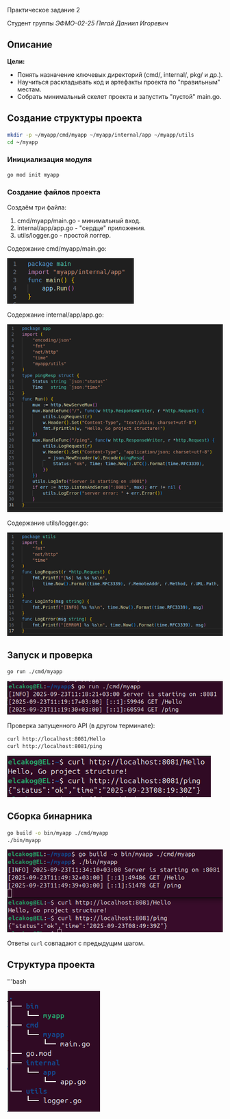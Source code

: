  Практическое задание 2

Студент группы *ЭФМО-02-25 Пягай Даниил Игоревич*

## Описание

**Цели:**

- Понять назначение ключевых директорий (cmd/, internal/, pkg/ и др.).
- Научиться раскладывать код и артефакты проекта по "правильным" местам.
- Собрать минимальный скелет проекта и запустить "пустой" main.go.

## Создание структуры проекта

```bash
mkdir -p ~/myapp/cmd/myapp ~/myapp/internal/app ~/myapp/utils
cd ~/myapp
```

### Инициализация модуля

```bash
go mod init myapp
```

### Создание файлов проекта

Создаём три файла:

1. cmd/myapp/main.go - минимальный вход.
2. internal/app/app.go - "сердце" приложения.
3. utils/logger.go - простой логгер.

Содержание cmd/myapp/main.go:

![main.go](img/main.go.png)

Содержание internal/app/app.go:

![app.go](img/app.go.png)

Содержание utils/logger.go:

![logger.go](img/logger.go.png)

## Запуск и проверка

```bash
go run ./cmd/myapp
```
![run.go](img/go.run.png)

Проверка запущенного API (в другом терминале):

```bash
curl http://localhost:8081/Hello
curl http://localhost:8081/ping
```
![curl](img/curl.png)

## Сборка бинарника

```bash
go build -o bin/myapp ./cmd/myapp
./bin/myapp
```

![build_curl.go](img/build.go.curl.png)

Ответы `curl` совпадают с предыдущим шагом.

## Структура проекта

'''bash

![structure.go](img/structure.png)
